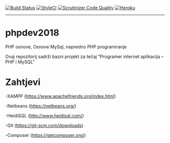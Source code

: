 [![Build Status](https://travis-ci.org/algebrateam/phpdev2018.svg?branch=master)](https://travis-ci.org/algebrateam/phpdev2018)
[![StyleCI](https://styleci.io/repos/123276393/shield?branch=master)](https://styleci.io/repos/123276393)
[![Scrutinizer Code Quality](https://scrutinizer-ci.com/g/algebrateam/phpdev2018/badges/quality-score.png?b=master)](https://scrutinizer-ci.com/g/algebrateam/phpdev2018/?branch=master)
[![Heroku](https://phpdev2018.herokuapp.com/heroku.svg)](https://phpdev2018.herokuapp.com/public/pmrvic/hello.php)
___
  
# phpdev2018
PHP osnove, Osnove MySql, napredno PHP programiranje



Ovaj repozitorij sadrži bazni projekt za tečaj "Programer internet aplikacija – PHP i MySQL"


Zahtjevi
============

-XAMPP (https://www.apachefriends.org/index.html)

-Netbeans (https://netbeans.org/)

-HeidiSQL (http://www.heidisql.com/)

-Git (https://git-scm.com/downloads)

-Composer (https://getcomposer.org/)
